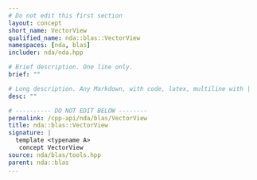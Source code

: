 ```yaml
---
# Do not edit this first section
layout: concept
short_name: VectorView
qualified_name: nda::blas::VectorView
namespaces: [nda, blas]
includer: nda/nda.hpp

# Brief description. One line only.
brief: ""

# Long description. Any Markdown, with code, latex, multiline with |
desc: ""

# ---------- DO NOT EDIT BELOW --------
permalink: /cpp-api/nda/blas/VectorView
title: nda::blas::VectorView
signature: |
  template <typename A>
   concept VectorView
source: nda/blas/tools.hpp
parent: nda::blas
...
```



